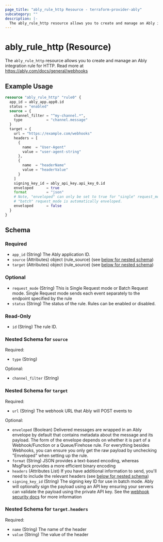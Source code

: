 ```yaml
---
page_title: "ably_rule_http Resource - terraform-provider-ably"
subcategory: ""
description: |-
  The ably_rule_http resource allows you to create and manage an Ably integration rule for HTTP. Read more at https://ably.com/docs/general/webhooks
---
```


# ably_rule_http (Resource)

The `ably_rule_http` resource allows you to create and manage an Ably integration rule for HTTP. Read more at https://ably.com/docs/general/webhooks


## Example Usage

```terraform
resource "ably_rule_http" "rule0" {
  app_id = ably_app.app0.id
  status = "enabled"
  source = {
    channel_filter = "^my-channel.*",
    type           = "channel.message"
  }
  target = {
    url = "https://example.com/webhooks"
    headers = [
      {
        name  = "User-Agent"
        value = "user-agent-string"
      },
      {
        name  = "headerName"
        value = "headerValue"
      }
    ]
    signing_key_id = ably_api_key.api_key_0.id
    enveloped      = true
    format         = "json"
    # Note, "enveloped" can only be set to true for "single" request_mode.
    # "batch" request_mode is automatically enveloped.
    enveloped      = false
  }
}
```

<!-- schema generated by tfplugindocs -->
## Schema

### Required

- `app_id` (String) The Ably application ID.
- `source` (Attributes) object (rule_source) (see [below for nested schema](#nestedatt--source))
- `target` (Attributes) object (rule_source) (see [below for nested schema](#nestedatt--target))

### Optional

- `request_mode` (String) This is Single Request mode or Batch Request mode. Single Request mode sends each event separately to the endpoint specified by the rule
- `status` (String) The status of the rule. Rules can be enabled or disabled.

### Read-Only

- `id` (String) The rule ID.

<a id="nestedatt--source"></a>
### Nested Schema for `source`

Required:

- `type` (String)

Optional:

- `channel_filter` (String)


<a id="nestedatt--target"></a>
### Nested Schema for `target`

Required:

- `url` (String) The webhook URL that Ably will POST events to

Optional:

- `enveloped` (Boolean) Delivered messages are wrapped in an Ably envelope by default that contains metadata about the message and its payload. The form of the envelope depends on whether it is part of a Webhook/Function or a Queue/Firehose rule. For everything besides Webhooks, you can ensure you only get the raw payload by unchecking "Enveloped" when setting up the rule.
- `format` (String) JSON provides a text-based encoding, whereas MsgPack provides a more efficient binary encoding
- `headers` (Attributes List) If you have additional information to send, you'll need to include the relevant headers (see [below for nested schema](#nestedatt--target--headers))
- `signing_key_id` (String) The signing key ID for use in batch mode. Ably will optionally sign the payload using an API key ensuring your servers can validate the payload using the private API key. See the [webhook security docs](https://ably.com/docs/general/webhooks#security) for more information

<a id="nestedatt--target--headers"></a>
### Nested Schema for `target.headers`

Required:

- `name` (String) The name of the header
- `value` (String) The value of the header